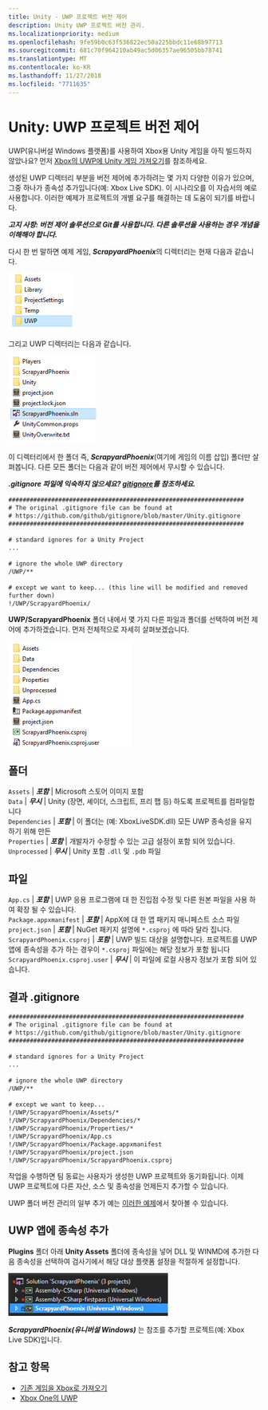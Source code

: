 ```yaml
---
title: Unity - UWP 프로젝트 버전 제어
description: Unity UWP 프로젝트 버전 관리.
ms.localizationpriority: medium
ms.openlocfilehash: 9fe59b0c63f536822ec50a225bbdc11e68b97713
ms.sourcegitcommit: 681c70f964210ab49ac5d06357ae96505bb78741
ms.translationtype: MT
ms.contentlocale: ko-KR
ms.lasthandoff: 11/27/2018
ms.locfileid: "7711635"
---
```

# <a name="unity-version-control-your-uwp-project"></a>Unity: UWP 프로젝트 버전 제어

UWP(유니버설 Windows 플랫폼)를 사용하여 Xbox용 Unity 게임을 아직 빌드하지 않았나요?  먼저 [Xbox의 UWP에 Unity 게임 가져오기](development-lanes-unity.md)를 참조하세요.

생성된 UWP 디렉터리 부분을 버전 제어에 추가하려는 몇 가지 다양한 이유가 있으며, 그중 하나가 종속성 추가입니다(예: Xbox Live SDK).  이 시나리오를 이 자습서의 예로 사용합니다. 이러한 예제가 프로젝트의 개별 요구를 해결하는 데 도움이 되기를 바랍니다.

***고지 사항: 버전 제어 솔루션으로 Git를 사용합니다.  다른 솔루션을 사용하는 경우 개념을 이해해야 합니다.***

다시 한 번 말하면 예제 게임, ***ScrapyardPhoenix***의 디렉터리는 현재 다음과 같습니다.

![빌드 대상 폴더](images/build-destination.png)

그리고 UWP 디렉터리는 다음과 같습니다.

![UWP VS 솔루션](images/uwp-vs-solution.png)

이 디렉터리에서 한 폴더 즉, ***ScrapyardPhoenix***(여기에 게임의 이름 삽입) 폴더만 살펴봅니다.  다른 모든 폴더는 다음과 같이 버전 제어에서 무시할 수 있습니다.

***.gitignore 파일에 익숙하지 않으세요?  [gitignore](https://git-scm.com/docs/gitignore)를 참조하세요.***

    ##################################################################
    # The original .gitignore file can be found at
    # https://github.com/github/gitignore/blob/master/Unity.gitignore
    ##################################################################

    # standard ignores for a Unity Project
    ...

    # ignore the whole UWP directory
    /UWP/**

    # except we want to keep... (this line will be modified and removed further down)
    !/UWP/ScrapyardPhoenix/

**UWP/ScrapyardPhoenix** 폴더 내에서 몇 가지 다른 파일과 폴더를 선택하여 버전 제어에 추가하겠습니다.  먼저 전체적으로 자세히 살펴보겠습니다.

![UWP 빌드 디렉터리](images/uwp-build-directory.png)  

## <a name="folders"></a>폴더  

`Assets` | ***포함*** | Microsoft 스토어 이미지 포함  
`Data`   | ***무시*** | Unity (장면, 셰이더, 스크립트, 프리 팹 등) 하도록 프로젝트를 컴파일합니다  
`Dependencies` | ***포함*** | 이 폴더는 (예: XboxLiveSDK.dll) 모든 UWP 종속성을 유지 하기 위해 만든  
`Properties` | ***포함*** | 개발자가 수정할 수 있는 고급 설정이 포함 되어 있습니다.  
`Unprocessed` | ***무시*** | Unity 포함 `.dll` 및 `.pdb` 파일  

## <a name="files"></a>파일  

`App.cs` | ***포함*** | UWP 응용 프로그램에 대 한 진입점 수정 및 다른 원본 파일을 사용 하 여 확장 될 수 있습니다.  
`Package.appxmanifest` | ***포함*** | AppX에 대 한 앱 패키지 매니페스트 소스 파일  
`project.json` | ***포함*** | NuGet 패키지 설명에 `*.csproj` 에 따라 달라 집니다.  
`ScrapyardPhoenix.csproj` | ***포함*** | UWP 빌드 대상을 설명합니다. 프로젝트를 UWP 앱에 종속성을 추가 하는 경우이 `*.csproj` 파일에는 해당 정보가 포함 됩니다  
`ScrapyardPhoenix.csproj.user` | ***무시*** | 이 파일에 로컬 사용자 정보가 포함 되어 있습니다.

## <a name="resulting-gitignore"></a>결과 .gitignore

    ##################################################################
    # The original .gitignore file can be found at
    # https://github.com/github/gitignore/blob/master/Unity.gitignore
    ##################################################################

    # standard ignores for a Unity Project
    ...

    # ignore the whole UWP directory
    /UWP/**

    # except we want to keep...
    !/UWP/ScrapyardPhoenix/Assets/*
    !/UWP/ScrapyardPhoenix/Dependencies/*
    !/UWP/ScrapyardPhoenix/Properties/*
    !/UWP/ScrapyardPhoenix/App.cs
    !/UWP/ScrapyardPhoenix/Package.appxmanifest
    !/UWP/ScrapyardPhoenix/project.json
    !/UWP/ScrapyardPhoenix/ScrapyardPhoenix.csproj

작업을 수행하면 팀 동료는 사용자가 생성한 UWP 프로젝트와 동기화됩니다. 이제 UWP 프로젝트에 다른 자산, 소스 및 종속성을 언제든지 추가할 수 있습니다.

UWP 폴더 버전 관리의 일부 추가 예는 [이러한 예제](https://bitbucket.org/Unity-Technologies/windowsstoreappssamples/overview)에서 찾아볼 수 있습니다.

## <a name="adding-dependencies-to-your-uwp-app"></a>UWP 앱에 종속성 추가

**Plugins** 폴더 아래 **Unity Assets** 폴더에 종속성을 넣어 DLL 및 WINMD에 추가한 다음 종속성을 선택하여 검사기에서 해당 대상 플랫폼 설정을 적절하게 설정합니다.

![UWP 솔루션](images/uwp-solution.PNG)

***ScrapyardPhoenix(유니버설 Windows)*** 는 참조를 추가할 프로젝트(예: Xbox Live SDK)입니다.

## <a name="see-also"></a>참고 항목
- [기존 게임을 Xbox로 가져오기](development-lanes-landing.md)
- [Xbox One의 UWP](index.md)
